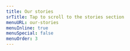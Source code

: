 ```yaml
---
title: Our stories
srTitle: Tap to scroll to the stories section
menuURL: our-stories
menuInline: true
menuSpecial: false
menuOrder: 3
---
```


